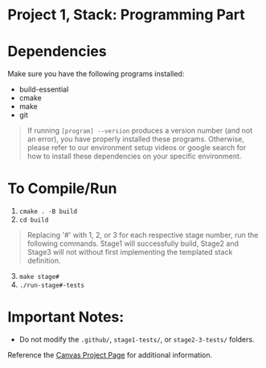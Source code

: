# Project 1, Stack: Programming Part

# Dependencies
Make sure you have the following programs installed:
- build-essential
- cmake
- make
- git
> If running `[program] --version` produces a version number (and not an error), you have properly installed these programs. Otherwise, please refer to our environment setup videos or google search for how to install these dependencies on your specific environment.


# To Compile/Run
1. `cmake . -B build`
2. `cd build`
> Replacing '#' with 1, 2, or 3 for each respective stage number, run the following commands. Stage1 will successfully build, Stage2 and Stage3 will not without first implementing the templated stack definition.
3. `make stage#`
4. `./run-stage#-tests`


# Important Notes:
- Do not modify the `.github/`, `stage1-tests/`, or `stage2-3-tests/` folders.

Reference the [Canvas Project Page](https://elearning.mines.edu/courses/42642/assignments/302406) for additional information.
